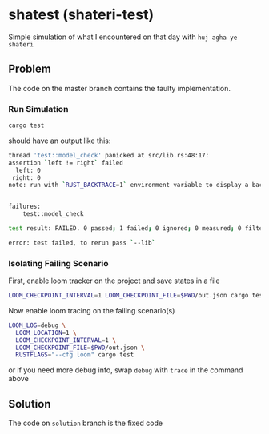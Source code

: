# shatest (shateri-test)
Simple simulation of what I encountered on that day with `huj agha ye shateri`

## Problem
The code on the master branch contains the faulty implementation.

### Run Simulation
```bash 
cargo test
```
should have an output like this:
```bash
thread 'test::model_check' panicked at src/lib.rs:48:17:
assertion `left != right` failed
  left: 0
 right: 0
note: run with `RUST_BACKTRACE=1` environment variable to display a backtrace


failures:
    test::model_check

test result: FAILED. 0 passed; 1 failed; 0 ignored; 0 measured; 0 filtered out; finished in 0.05s

error: test failed, to rerun pass `--lib`

```
### Isolating Failing Scenario
First, enable loom tracker on the project and save states in a file
```bash
LOOM_CHECKPOINT_INTERVAL=1 LOOM_CHECKPOINT_FILE=$PWD/out.json cargo test
```
Now enable loom tracing on the failing scenario(s)
```bash 
LOOM_LOG=debug \
  LOOM_LOCATION=1 \
  LOOM_CHECKPOINT_INTERVAL=1 \
  LOOM_CHECKPOINT_FILE=$PWD/out.json \
  RUSTFLAGS="--cfg loom" cargo test
```
or if you need more debug info, swap `debug` with `trace` in the command above

## Solution
The code on `solution` branch is the fixed code
